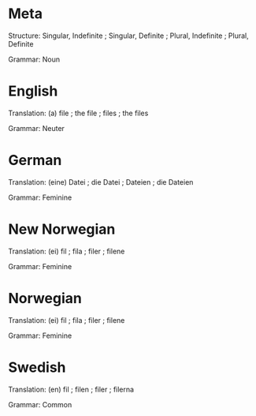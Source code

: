 
Meta
====

Structure: Singular, Indefinite ; Singular, Definite ; Plural, Indefinite ; Plural, Definite

Grammar:   Noun



English
=======

Translation: (a) file ; the file ; files ; the files

Grammar:     Neuter



German
======

Translation: (eine) Datei ; die Datei ; Dateien ; die Dateien

Grammar:     Feminine



New Norwegian
=============

Translation: (ei) fil ; fila ; filer ; filene

Grammar:     Feminine



Norwegian
=========

Translation: (ei) fil ; fila ; filer ; filene

Grammar:     Feminine



Swedish
=======

Translation: (en) fil ; filen ; filer ; filerna

Grammar:     Common
